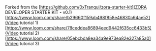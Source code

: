 Forked from the [https://github.com/0xTranqui/zora-starter-kit](ZORA DEVELOPER STARTER KIT - v0.1)
[https://www.loom.com/share/b29660f159ab498f858e46830a64ae52](Video tutorial 1)
[https://www.loom.com/share/78ceddea86894eed9442f635cc6433b5](Video tutorial 2)
[https://www.loom.com/share/05ebcbda8ea34a9e973ea82e327a85a0](Video tutorial 3)
